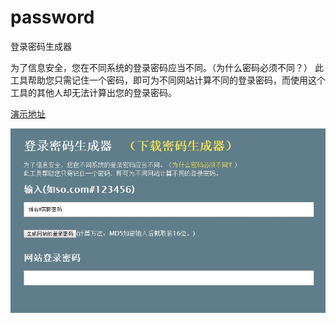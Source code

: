# password
登录密码生成器

为了信息安全，您在不同系统的登录密码应当不同。（为什么密码必须不同？）
此工具帮助您只需记住一个密码，即可为不同网站计算不同的登录密码，而使用这个工具的其他人却无法计算出您的登录密码。


[演示地址](http://wx.jprda.com/app/my/pass/pass.html)


![](http://raw.githubusercontent.com/zhongwf/password/master/screen.jpg)
